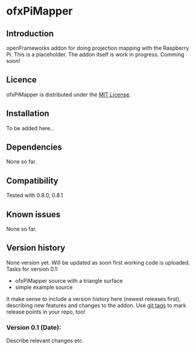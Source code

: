 ofxPiMapper
===========

Introduction
------------
openFrameworks addon for doing projection mapping with the Raspberry Pi. This is a placeholder. The addon itself is work in progress. Comming soon!

Licence
-------
ofxPiMapper is distributed under the [MIT License](https://en.wikipedia.org/wiki/MIT_License).

Installation
------------
To be added here...

Dependencies
------------
None so far.

Compatibility
------------
Tested with 0.8.0, 0.8.1

Known issues
------------
None so far.

Version history
------------
None version yet. Will be updated as soon first working code is uploaded. Tasks for version 0.1:
+ ofxPiMapper source with a triangle surface
+ simple example source

It make sense to include a version history here (newest releases first), describing new features and changes to the addon. Use [git tags](http://learn.github.com/p/tagging.html) to mark release points in your repo, too!

### Version 0.1 (Date):
Describe relevant changes etc.


